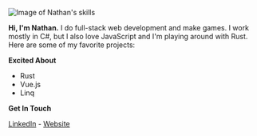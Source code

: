 ![Image of Nathan's skills](http://nathanwiles.net/img/skills.png)

**Hi, I'm Nathan.**
I do full-stack web development and make games. I work mostly in C#, but I also love JavaScript and I'm playing around with Rust. Here are some of my favorite projects:

**Excited About**
- Rust
- Vue.js
- Linq

**Get In Touch**

[LinkedIn](https://www.linkedin.com/in/nathan-wiles/) - [Website](http://nathanwiles.net)

